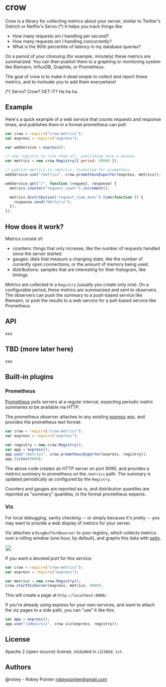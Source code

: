 # crow

Crow is a library for collecting metrics about your server, similar to Twitter's Ostrich or Netflix's Servo.(*) It helps you track things like:

- How many requests am I handling per second?
- How many requests am I handling concurrently?
- What is the 90th percentile of latency in my database queries?

On a period of your choosing (for example, minutely) these metrics are summarized. You can then publish them to a graphing or monitoring system like Riemann, InfluxDB, Graphite, or Prometheus.

The goal of crow is to make it *dead simple* to collect and report these metrics, and to motivate you to add them everywhere!

(*) Servo? Crow? GET IT? Ha ha ha.

## Example

Here's a quick example of a web service that counts requests and response times, and publishes them in a format prometheus can poll:

```javascript
var crow = require("crow-metrics");
var express = require("express");

var webService = express();

// one registry to rule them all, publishing once a minute.
var metrics = new crow.Registry({ period: 60000 });

// publish metrics to /metrics, formatted for prometheus.
webService.use("/metrics", crow.prometheusExporter(express, metrics));

webService.get("/", function (request, response) {
  metrics.counter("request_count").increment();

  metrics.distribution("request_time_msec").time(function () {
    response.send("Hello!\n");
  });
});
```

## How does it work?

Metrics consist of:

- counters: things that only increase, like the number of requests handled since the server started.
- gauges: dials that measure a changing state, like the number of currently open connections, or the amount of memory being used.
- distributions: samples that are interesting for their histogram, like timings.

Metrics are collected in a `Registry` (usually you create only one). On a configurable period, these metrics are summarized and sent to observers. The observers can push the summary to a push-based service like Riemann, or post the results to a web service for a poll-based service like Prometheus.

## API

xxx

## TBD (more later here)

xxx

## Built-in plugins

### Prometheus

[Prometheus](http://prometheus.io/) polls servers at a regular interval, expecting periodic metric summaries to be available via HTTP.

The prometheus observer attaches to any existing [express](http://expressjs.com/) app, and provides the prometheus text format:

```javascript
var crow = require("crow-metrics");
var express = require("express");

var registry = new crow.Registry();
var app = express();
app.use("/metrics", crow.prometheusExporter(express, registry));
app.listen(9090);
```

The above code creates an HTTP server on port 9090, and provides a metrics summary to prometheus on the `/metrics` path. The summary is updated periodically as configured by the `Registry`.

Counters and gauges are reported as-is, and distribution quantiles are reported as "summary" quantiles, in the format prometheus expects.

### Viz

For local debugging, sanity checking -- or simply because it's pretty -- you may want to provide a web display of metrics for your server.

Viz attaches a `RingBufferObserver` to your registry, which collects metrics over a rolling window (one hour, by default), and graphs this data with [peity](http://benpickles.github.io/peity/).

<img src="https://raw.githubusercontent.com/robey/node-crow/master/docs/crow-screenshot.png" width="20em">

If you want a devoted port for this service:

```javascript
var crow = require("crow-metrics");
var express = require("express");

var metrics = new crow.Registry();
crow.startVizServer(express, metrics, 8080);
```

This will create a page at `http://localhost:8080/`.

If you're already using express for your own services, and want to attach the viz pages to a side path, you can "use" it like this:

```javascript
var app = express();
app.use("/admin/viz", crow.viz(express, registry));
```

## License

Apache 2 (open-source) license, included in `LICENSE.txt`.

## Authors

@robey - Robey Pointer <robeypointer@gmail.com>
